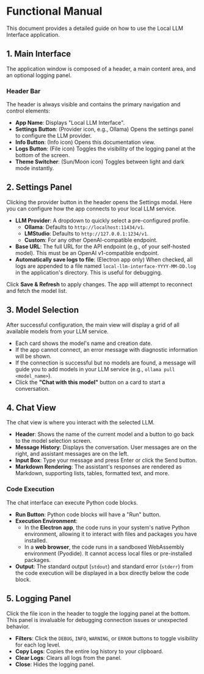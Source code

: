 # Functional Manual

This document provides a detailed guide on how to use the Local LLM Interface application.

## 1. Main Interface

The application window is composed of a header, a main content area, and an optional logging panel.

### Header Bar

The header is always visible and contains the primary navigation and control elements:

- **App Name**: Displays "Local LLM Interface".
- **Settings Button**: (Provider icon, e.g., Ollama) Opens the settings panel to configure the LLM provider.
- **Info Button**: (Info icon) Opens this documentation view.
- **Logs Button**: (File icon) Toggles the visibility of the logging panel at the bottom of the screen.
- **Theme Switcher**: (Sun/Moon icon) Toggles between light and dark mode instantly.

## 2. Settings Panel

Clicking the provider button in the header opens the Settings modal. Here you can configure how the app connects to your local LLM service.

- **LLM Provider**: A dropdown to quickly select a pre-configured profile.
  - **Ollama**: Defaults to `http://localhost:11434/v1`.
  - **LMStudio**: Defaults to `http://127.0.0.1:1234/v1`.
  - **Custom**: For any other OpenAI-compatible endpoint.
- **Base URL**: The full URL for the API endpoint (e.g., of your self-hosted model). This must be an OpenAI v1-compatible endpoint.
- **Automatically save logs to file**: (Electron app only) When checked, all logs are appended to a file named `local-llm-interface-YYYY-MM-DD.log` in the application's directory. This is useful for debugging.

Click **Save & Refresh** to apply changes. The app will attempt to reconnect and fetch the model list.

## 3. Model Selection

After successful configuration, the main view will display a grid of all available models from your LLM service.

- Each card shows the model's name and creation date.
- If the app cannot connect, an error message with diagnostic information will be shown.
- If the connection is successful but no models are found, a message will guide you to add models in your LLM service (e.g., `ollama pull <model_name>`).
- Click the **"Chat with this model"** button on a card to start a conversation.

## 4. Chat View

The chat view is where you interact with the selected LLM.

- **Header**: Shows the name of the current model and a button to go back to the model selection screen.
- **Message History**: Displays the conversation. User messages are on the right, and assistant messages are on the left.
- **Input Box**: Type your message and press Enter or click the Send button.
- **Markdown Rendering**: The assistant's responses are rendered as Markdown, supporting lists, tables, formatted text, and more.

### Code Execution

The chat interface can execute Python code blocks.

- **Run Button**: Python code blocks will have a "Run" button.
- **Execution Environment**:
  - In the **Electron app**, the code runs in your system's native Python environment, allowing it to interact with files and packages you have installed.
  - In a **web browser**, the code runs in a sandboxed WebAssembly environment (Pyodide). It cannot access local files or pre-installed packages.
- **Output**: The standard output (`stdout`) and standard error (`stderr`) from the code execution will be displayed in a box directly below the code block.

## 5. Logging Panel

Click the file icon in the header to toggle the logging panel at the bottom. This panel is invaluable for debugging connection issues or unexpected behavior.

- **Filters**: Click the `DEBUG`, `INFO`, `WARNING`, or `ERROR` buttons to toggle visibility for each log level.
- **Copy Logs**: Copies the entire log history to your clipboard.
- **Clear Logs**: Clears all logs from the panel.
- **Close**: Hides the logging panel.
